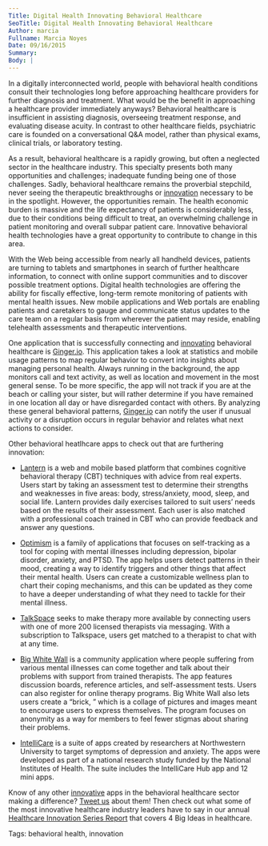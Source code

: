 ```yaml
---
Title: Digital Health Innovating Behavioral Healthcare
SeoTitle: Digital Health Innovating Behavioral Healthcare
Author: marcia
Fullname: Marcia Noyes
Date: 09/16/2015
Summary: 
Body: |
---
```

In a digitally interconnected world, people with behavioral health conditions consult their technologies long before approaching healthcare providers for further diagnosis and treatment. What would be the benefit in approaching a healthcare provider immediately anyways? Behavioral healthcare is insufficient in assisting diagnosis, overseeing treatment response, and evaluating disease acuity. In contrast to other healthcare fields, psychiatric care is founded on a conversational Q&A model, rather than physical exams, clinical trials, or laboratory testing.

As a result, behavioral healthcare is a rapidly growing, but often a neglected sector in the healthcare industry. This specialty presents both many opportunities and challenges; inadequate funding being one of those challenges. Sadly, behavioral healthcare remains the proverbial stepchild, never seeing the therapeutic breakthroughs or [innovation](https://catalyze.io/solutions/enterprise-innovation) necessary to be in the spotlight. However, the opportunities remain. The health economic burden is massive and the life expectancy of patients is considerably less, due to their conditions being difficult to treat, an overwhelming challenge in patient monitoring and overall subpar patient care. Innovative behavioral health technologies have a great opportunity to contribute to change in this area.

With the Web being accessible from nearly all handheld devices, patients are turning to tablets and smartphones in search of further healthcare information, to connect with online support communities and to discover possible treatment options. Digital health technologies are offering the ability for fiscally effective, long-term remote monitoring of patients with mental health issues. New mobile applications and Web portals are enabling patients and caretakers to gauge and communicate status updates to the care team on a regular basis from wherever the patient may reside, enabling telehealth assessments and therapeutic interventions. 

One application that is successfully connecting and [innovating](https://catalyze.io/solutions/enterprise-innovation) behavioral healthcare is [Ginger.io](https://ginger.io/). This application takes a look at statistics and mobile usage patterns to map regular behavior to convert into insights about managing personal health. Always running in the background, the app monitors call and text activity, as well as location and movement in the most general sense. To be more specific, the app will not track if you are at the beach or calling your sister, but will rather determine if you have remained in one location all day or have disregarded contact with others. By analyzing these general behavioral patterns, [Ginger.io](https://ginger.io/) can notify the user if unusual activity or a disruption occurs in regular behavior and relates what next actions to consider. 

Other behavioral heatlhcare apps to check out that are furthering innovation:

- [Lantern](https://golantern.com/) is a web and mobile based platform that combines cognitive behavioral therapy (CBT) techniques with advice from real experts. Users start by taking an assessment test to determine their strengths and weaknesses in five areas: body, stress/anxiety, mood, sleep, and social life. Lantern provides daily exercises tailored to suit users’ needs based on the results of their assessment. Each user is also matched with a professional coach trained in CBT who can provide feedback and answer any questions.

- [Optimism](http://www.findingoptimism.com/) is a family of applications that focuses on self-tracking as a tool for coping with mental illnesses including depression, bipolar disorder, anxiety, and PTSD. The app helps users detect patterns in their mood, creating a way to identify triggers and other things that affect their mental health. Users can create a customizable wellness plan to chart their coping mechanisms, and this can be updated as they come to have a deeper understanding of what they need to tackle for their mental illness.

- [TalkSpace](http://www.talkspace.com/) seeks to make therapy more available by connecting users with one of more 200 licensed therapists via messaging. With a subscription to Talkspace, users get matched to a therapist to chat with at any time. 

- [Big White Wall](https://www.bigwhitewall.com/landing-pages/landingv3.aspx?ReturnUrl=%2f) is a community application where people suffering from various mental illnesses can come together and talk about their problems with support from trained therapists. The app features discussion boards, reference articles, and self-assessment tests. Users can also register for online therapy programs. Big White Wall also lets users create a “brick, ” which is a collage of pictures and images meant to encourage users to express themselves. The program focuses on anonymity as a way for members to feel fewer stigmas about sharing their problems.

- [IntelliCare](https://www.intellicare.com.ph/) is a suite of apps created by researchers at Northwestern University to target symptoms of depression and anxiety. The apps were developed as part of a national research study funded by the National Institutes of Health. The suite includes the IntelliCare Hub app and 12 mini apps. 

Know of any other [innovative](https://catalyze.io/solutions/enterprise-innovation) apps in the behavioral healthcare sector making a difference? [Tweet us](https://twitter.com/catalyzeio) about them! Then check out what some of the most innovative healthcare industry leaders have to say in our annual [Healthcare Innovation Series Report](https://catalyze.io/innovation/2015) that covers 4 Big Ideas in healthcare.

Tags: behavioral health, innovation